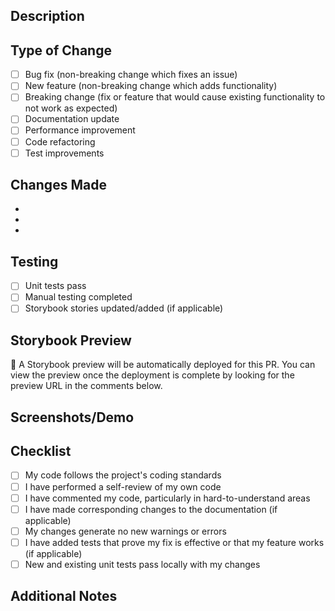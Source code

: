 ## Description

<!-- Provide a brief description of the changes in this PR -->

## Type of Change

<!-- Mark the relevant option with an "x" -->

- [ ] Bug fix (non-breaking change which fixes an issue)
- [ ] New feature (non-breaking change which adds functionality)
- [ ] Breaking change (fix or feature that would cause existing functionality to not work as expected)
- [ ] Documentation update
- [ ] Performance improvement
- [ ] Code refactoring
- [ ] Test improvements

## Changes Made

<!-- List the specific changes made in this PR -->

- 
- 
- 

## Testing

<!-- Describe the testing that has been done -->

- [ ] Unit tests pass
- [ ] Manual testing completed
- [ ] Storybook stories updated/added (if applicable)

## Storybook Preview

🚀 A Storybook preview will be automatically deployed for this PR. You can view the preview once the deployment is complete by looking for the preview URL in the comments below.

## Screenshots/Demo

<!-- If applicable, add screenshots or demo links to help explain your changes -->

## Checklist

- [ ] My code follows the project's coding standards
- [ ] I have performed a self-review of my own code
- [ ] I have commented my code, particularly in hard-to-understand areas
- [ ] I have made corresponding changes to the documentation (if applicable)
- [ ] My changes generate no new warnings or errors
- [ ] I have added tests that prove my fix is effective or that my feature works (if applicable)
- [ ] New and existing unit tests pass locally with my changes

## Additional Notes

<!-- Add any additional notes, concerns, or context about this PR -->